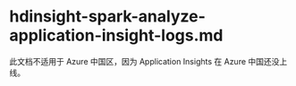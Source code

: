 # hdinsight-spark-analyze-application-insight-logs.md

此文档不适用于 Azure 中国区，因为 Application Insights 在 Azure 中国还没上线。